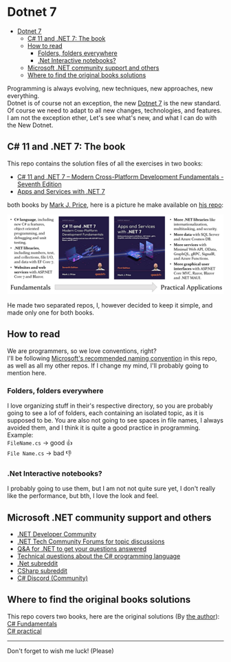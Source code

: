 # Dotnet 7

- [Dotnet 7](#dotnet-7)
  - [C# 11 and .NET 7: The book](#c-11-and-net-7-the-book)
  - [How to read](#how-to-read)
    - [Folders, folders everywhere](#folders-folders-everywhere)
    - [.Net Interactive notebooks?](#net-interactive-notebooks)
  - [Microsoft .NET community support and others](#microsoft-net-community-support-and-others)
  - [Where to find the original books solutions](#where-to-find-the-original-books-solutions)

 Programming is always evolving, new techniques, new approaches, new everything.  
 Dotnet is of course not an exception, the new [Dotnet 7](https://dotnet.microsoft.com/en-us/download/dotnet/7.0) is the new standard. Of course we need to adapt to all new changes, technologies, and features. I am not the exception ether, Let's see what's new, and what I can do with the New  Dotnet.

## C# 11 and .NET 7: The book

 This repo contains the solution files of all the exercises in two books:

- [C# 11 and .NET 7 – Modern Cross-Platform Development Fundamentals - Seventh Edition](https://www.packtpub.com/product/c-11-and-net-7-modern-cross-platform-development-fundamentals-seventh-edition/9781803237800)
- [
Apps and Services with .NET 7](https://www.packtpub.com/product/apps-and-services-with-net-7/9781801813433)

both books by [Mark J. Price](https://github.com/markjprice), here is a picture he make available on [his repo](https://github.com/markjprice/cs11dotnet7):

![Books](Resources/B18857_01_01.png)

 He made two separated repos, I, however decided to keep it simple, and made only one for both books.

## How to read

 We are programmers, so we love conventions, right?  
 I'll be following [Microsoft's recommended naming convention](https://learn.microsoft.com/en-us/dotnet/csharp/fundamentals/coding-style/coding-conventions) in this repo, as well as all my other repos. If I change my mind, I'll probably going to mention here.

### Folders, folders everywhere

 I love organizing  stuff in their's respective directory, so you are probably going to see a lof of folders, each containing an isolated topic, as it is supposed to be.
 You are also not going to see spaces in file names, I always avoided them, and I think it is quite a good practice in programming. Example:  
`FileName.cs` -> good 👍  
`File Name.cs` -> bad 👎

### .Net Interactive notebooks?

 I probably going to use them, but I am not not quite sure yet, I don't really like the performance, but bth, I love the look and feel.

## Microsoft .NET community support and others

- [.NET Developer Community](https://dotnet.microsoft.com/platform/community)
- [.NET Tech Community Forums for topic discussions](https://techcommunity.microsoft.com/t5/net/ct-p/dotnet)
- [Q&A for .NET to get your questions answered](https://docs.microsoft.com/en-us/answers/products/dotnet)
- [Technical questions about the C# programming language](https://docs.microsoft.com/en-us/answers/topics/dotnet-csharp.html)
- [.Net subreddit](https://www.reddit.com/r/dotnet/)
- [CSharp subreddit](https://www.reddit.com/r/csharp/)
- [C# Discord (Community)](http://aka.ms/csharp-discord)

## Where to find the original books solutions

 This repo covers two books, here are the original solutions (By [the author](https://github.com/markjprice)):  
 [C# Fundamentals](https://github.com/markjprice/cs11dotnet7)  
 [C# practical](https://github.com/markjprice/apps-services-net7)

----

Don't forget to wish me luck! (Please)
